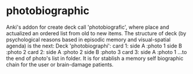 # photobiographic
Anki's addon for create deck call 'photobiografic', where place and actualized an ordered list from old to new items. The structure of deck (by psychological reasons based in episodic memory and visual-spatial agenda) is the next: 
Deck 'photobiographi': 
card 1: 
side A :photo 1 
side B :photo 2 
card 2: 
side A :photo 2 
side B :photo 3 
card 3: 
side A :photo 1 
...to the end of photo's list in folder. It is for stablish a memory self biographic chain for the user or brain-damage patients.
